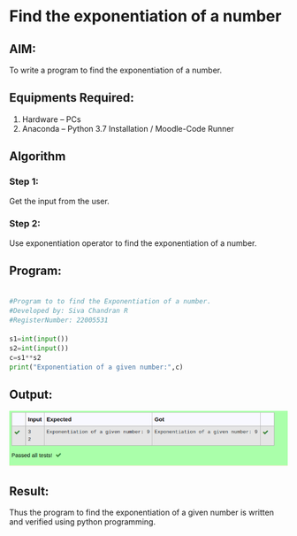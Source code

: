 # Find the exponentiation of a number

## AIM:
To write a program to find the exponentiation of a number.

## Equipments Required:
1. Hardware – PCs
2. Anaconda – Python 3.7 Installation / Moodle-Code Runner

## Algorithm
### Step 1: 
Get the input from the user.
### Step 2:
Use exponentiation operator to find the exponentiation of a number.

## Program:
```python

#Program to to find the Exponentiation of a number.
#Developed by: Siva Chandran R
#RegisterNumber: 22005531

s1=int(input())
s2=int(input())
c=s1**s2
print("Exponentiation of a given number:",c)


```

## Output:
![output](./expout.png)


## Result:
Thus the program to find the exponentiation of a given number is written and verified using python programming.
